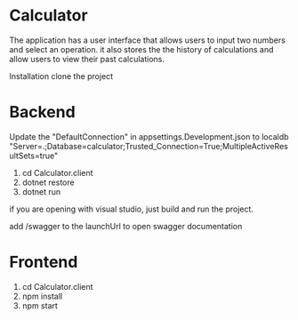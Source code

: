 # Calculator
The application has a user interface that allows users to input two numbers and select an operation. it also stores the the history of calculations and allow users to view their past calculations.

Installation
clone the project

# Backend

Update the "DefaultConnection" in appsettings.Development.json to localdb
"Server=.;Database=calculator;Trusted_Connection=True;MultipleActiveResultSets=true"

1. cd Calculator.client
2. dotnet restore
3. dotnet run
   
if you are opening with visual studio, just build and run the project.

add /swagger to the launchUrl to open swagger documentation

# Frontend

1. cd Calculator.client
2. npm install
3. npm start







